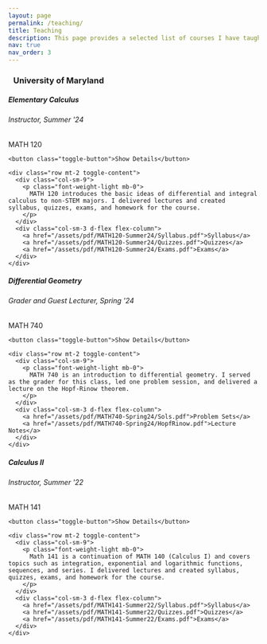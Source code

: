 ```yaml
---
layout: page
permalink: /teaching/
title: Teaching
description: This page provides a selected list of courses I have taught. Please refer to my CV for an exhaustive list of courses for which I have served as a TA.
nav: true
nav_order: 3
---
```


<head>
  <!-- Font Awesome for icons -->
  <link href="https://cdnjs.cloudflare.com/ajax/libs/font-awesome/5.15.4/css/all.min.css" rel="stylesheet">
<style>
  /* Toggle icon style */
  .toggle-icon {
    font-size: 18px;
    margin-right: 10px;
    transition: transform 0.3s;
  }

  /* Badge style */
  .badge {
    display: inline-block;
    padding: 0.25em 0.5em;
    border-radius: 0.25rem;
    font-size: 0.85em;
    font-weight: 500;
    background-color: var(--global-theme-color);
    color: var(--global-theme-text);
    text-align: center;
    line-height: 1.2;
  }

  /* Toggleable course content */
  .toggle-content {
    display: none;
    margin-top: 10px;
  }

  /* Smaller, aesthetic per-card toggle button */
  .toggle-button {
    margin-top: 8px;
    padding: 3px 8px;                 /* smaller padding */
    font-size: 0.75em;                /* smaller text */
    border: 1px solid var(--global-theme-color); /* subtle border */
    border-radius: 0.25rem;
    background-color: transparent;     /* transparent background */
    color: var(--global-theme-color);  /* theme-colored text */
    cursor: pointer;
    transition: all 0.2s;
    align-self: flex-start;
  }

  .toggle-button:hover {
    background-color: var(--global-theme-color); 
    color: var(--global-theme-text);
    opacity: 0.9;
  }

  /* Ensure all cards display correctly */
  .toggle-card {
    display: block; /* visible by default */
  }
</style>
</head>

<h3 class="toggle-header" style="cursor: pointer;">
  <i class="toggle-icon fas fa-chevron-right"></i> University of Maryland
</h3>

<!-- MATH 120 (Elementary Calculus) Summer 24 -->
<div class="card mt-3 toggle-card">
  <div class="p-3">
    <div class="row">
      <div class="col-sm-10">
        <h5 class="card-title">Elementary Calculus</h5>
        <h6 class="card-subtitle font-italic">Instructor, Summer '24</h6>
      </div>
      <div class="col-sm-2 text-sm-right">
        <span class="badge">MATH 120</span>
      </div>
    </div>

    <button class="toggle-button">Show Details</button>

    <div class="row mt-2 toggle-content">
      <div class="col-sm-9">
        <p class="font-weight-light mb-0">
          MATH 120 introduces the basic ideas of differential and integral calculus to non-STEM majors. I delivered lectures and created syllabus, quizzes, exams, and homework for the course.
        </p>
      </div>
      <div class="col-sm-3 d-flex flex-column">
        <a href="/assets/pdf/MATH120-Summer24/Syllabus.pdf">Syllabus</a>
        <a href="/assets/pdf/MATH120-Summer24/Quizzes.pdf">Quizzes</a>
        <a href="/assets/pdf/MATH120-Summer24/Exams.pdf">Exams</a>
      </div>
    </div>
  </div>
</div>

<!-- MATH 740 (Diff. Geo) Spring 24 -->
<div class="card mt-3 toggle-card">
  <div class="p-3">
    <div class="row">
      <div class="col-sm-10">
        <h5 class="card-title">Differential Geometry</h5>
        <h6 class="card-subtitle font-italic">Grader and Guest Lecturer, Spring '24</h6>
      </div>
      <div class="col-sm-2 text-sm-right">
        <span class="badge">MATH 740</span>
      </div>
    </div>

    <button class="toggle-button">Show Details</button>

    <div class="row mt-2 toggle-content">
      <div class="col-sm-9">
        <p class="font-weight-light mb-0">
          MATH 740 is an introduction to differential geometry. I served as the grader for this class, led one problem session, and delivered a lecture on the Hopf-Rinow theorem.
        </p>
      </div>
      <div class="col-sm-3 d-flex flex-column">
        <a href="/assets/pdf/MATH740-Spring24/Sols.pdf">Problem Sets</a>
        <a href="/assets/pdf/MATH740-Spring24/HopfRinow.pdf">Lecture Notes</a>
      </div>
    </div>
  </div>
</div>

<!-- MATH 141 (Calc II) Summer 22 -->
<div class="card mt-3 toggle-card">
  <div class="p-3">
    <div class="row">
      <div class="col-sm-10">
        <h5 class="card-title">Calculus II</h5>
        <h6 class="card-subtitle font-italic">Instructor, Summer '22</h6>
      </div>
      <div class="col-sm-2 text-sm-right">
        <span class="badge">MATH 141</span>
      </div>
    </div>

    <button class="toggle-button">Show Details</button>

    <div class="row mt-2 toggle-content">
      <div class="col-sm-9">
        <p class="font-weight-light mb-0">
          Math 141 is a continuation of MATH 140 (Calculus I) and covers topics such as integration, exponential and logarithmic functions, sequences, and series. I delivered lectures and created syllabus, quizzes, exams, and homework for the course.
        </p>
      </div>
      <div class="col-sm-3 d-flex flex-column">
        <a href="/assets/pdf/MATH141-Summer22/Syllabus.pdf">Syllabus</a>
        <a href="/assets/pdf/MATH141-Summer22/Quizzes.pdf">Quizzes</a>
        <a href="/assets/pdf/MATH141-Summer22/Exams.pdf">Exams</a>
      </div>
    </div>
  </div>
</div>

<script>
document.addEventListener("DOMContentLoaded", function() {

  // Toggle visibility helper
  function toggleVisibility(el) {
    if (el.style.display === "none" || getComputedStyle(el).display === "none") {
      el.style.display = "flex";
      return true;
    } else {
      el.style.display = "none";
      return false;
    }
  }

  // Per-card toggle
  document.querySelectorAll(".toggle-card").forEach(card => {
    const button = card.querySelector(".toggle-button");
    const content = card.querySelector(".toggle-content");

    button.addEventListener("click", () => {
      const visible = toggleVisibility(content);
      button.textContent = visible ? "Hide Details" : "Show Details";
    });
  });

  // Top-level university toggle
  const toggleAllHeader = document.querySelector(".toggle-header");
  const toggleAllIcon = toggleAllHeader.querySelector(".toggle-icon");

  toggleAllHeader.addEventListener("click", e => {
    e.stopPropagation();

    const allCards = document.querySelectorAll(".toggle-card");
    const anyHidden = Array.from(allCards).some(card => getComputedStyle(card).display === "none");

    allCards.forEach(card => {
      card.style.display = anyHidden ? "block" : "none"; // Show/hide all cards
    });

    toggleAllIcon.classList.toggle("fa-chevron-down", anyHidden);
    toggleAllIcon.classList.toggle("fa-chevron-right", !anyHidden);
  });

});
</script>


